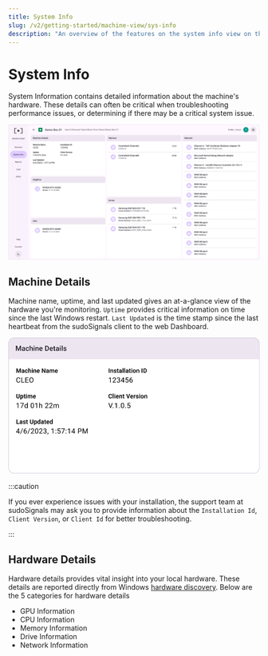 ```yaml
---
title: System Info
slug: /v2/getting-started/machine-view/sys-info
description: "An overview of the features on the system info view on the Dashboard"
---
```


# System Info

System Information contains detailed information about the machine's hardware. These details can often be critical when troubleshooting performance issues, or determining if there may be a critical system issue. 

![Machine View 03](/img/view-machine/v2-machine-view-003.png)

## Machine Details

Machine name, uptime, and last updated gives an at-a-glance view of the hardware you're monitoring. `Uptime` provides critical information on time since the last Windows restart. `Last Updated` is the time stamp since the last heartbeat from the sudoSignals client to the web Dashboard.

![Machine View 03A](/img/view-machine/v2-machine-view-003A.png)

:::caution

If you ever experience issues with your installation, the support team at sudoSignals may ask you to provide information about the `Installation Id`, `Client Version`, or `Client Id` for better troubleshooting.

:::

## Hardware Details

Hardware details provides vital insight into your local hardware. These details are reported directly from Windows [hardware discovery](https://pkg.go.dev/github.com/jaypipes/ghw).  Below are the 5 categories for hardware details
* GPU Information
* CPU Information
* Memory Information
* Drive Information
* Network Information  
